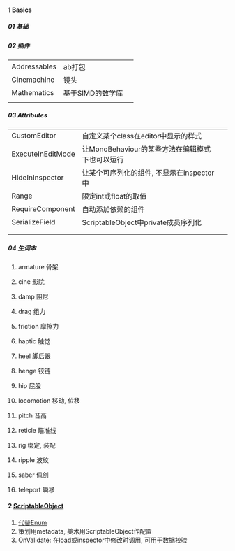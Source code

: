 

#### 1 Basics

##### 01 基础



##### 02 插件

|              |                  |      |
| ------------ | ---------------- | ---- |
| Addressables | ab打包           |      |
| Cinemachine  | 镜头             |      |
| Mathematics  | 基于SIMD的数学库 |      |
|              |                  |      |



##### 03 Attributes

|                   |                                                 |      |
| ----------------- | ----------------------------------------------- | ---- |
| CustomEditor      | 自定义某个class在editor中显示的样式             |      |
| ExecuteInEditMode | 让MonoBehaviour的某些方法在编辑模式下也可以运行 |      |
| HideInInspector   | 让某个可序列化的组件,  不显示在inspector中      |      |
| Range             | 限定int或float的取值                            |      |
| RequireComponent  | 自动添加依赖的组件                              |      |
| SerializeField    | ScriptableObject中private成员序列化             |      |
|                   |                                                 |      |
|                   |                                                 |      |



##### 04 生词本

1. armature  骨架
1. cine       影院
2. damp	阻尼
3. drag      组力
4. friction  摩擦力
1. haptic	触觉
1. heel      脚后跟
2. henge   铰链
1. hip        屁股
1. locomotion	移动, 位移



1. pitch    音高
2. reticle   瞄准线
3. rig         绑定, 装配
4. ripple   波纹
5. saber    佩剑
6. teleport 瞬移



#### 2 [ScriptableObject](https://blog.csdn.net/weixin_44806268/article/details/122849208)

1. [代替Enum](https://www.bilibili.com/video/BV1nh411W7vw)
2. 策划用metadata, 美术用ScriptableObject作配置
3. OnValidate: 在load或inspector中修改时调用, 可用于数据校验

